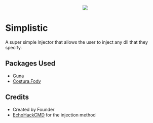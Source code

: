 <p align="center">
<img src="https://i.imgur.com/Q15UATy.png">
</p>

# Simplistic
A super simple Injector that allows the user to inject any dll that they specify.

## Packages Used
* [Guna](https://gunaui.com/)
* [Costura.Fody](https://github.com/Fody/Costura)

## Credits
* Created by Founder
* [EchoHackCMD](https://github.com/EchoHackCmd) for the injection method